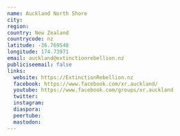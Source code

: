 ```yaml
---
name: Auckland North Shore
city:
region:
country: New Zealand
countrycode: nz
latitude: -36.769548
longitude: 174.73971
email: auckland@extinctionrebellion.nz
publiciseemail: false
links:
  website: https://ExtinctionRebellion.nz
  facebook: https://www.facebook.com/xr.auckland/
  youtube: https://www.facebook.com/groups/xr.auckland
  twitter:
  instagram:
  diaspora:
  peertube:
  mastodon:
---
```

